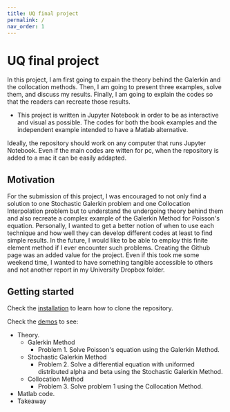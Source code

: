 ```yaml
---
title: UQ final project
permalink: /
nav_order: 1
---
```


# UQ final project

In this project, I am first going to expain the theory behind the Galerkin and the collocation methods. Then, I am going to present three examples, solve them, and discuss my results. Finally, I am going to explain the codes so that the readers can recreate those results.

  + This project is written in Jupyter Notebook in order to be as interactive and visual as possible. The codes for both the book examples and the independent example intended to have a Matlab alternative. 

Ideally, the repository should work on any computer that runs Jupyter Notebook. Even if the main codes are witten for pc, when the repository is added to a mac it can be easily addapted. 

## Motivation

For the submission of this project, I was encouraged to not only find a solution to one Stochastic Galerkin problem and one Collocation Interpolation problem but to understand the undergoing theory behind them and also recreate a complex example of the Galerkin Method for Poisson's equation. Personally, I wanted to get a better notion of when to use each technique and how well they can develop different codes at least to find simple results. In the future, I would like to be able to employ this finite element method if I ever encounter such problems. Creating the Github page was an added value for the project. Even if this took me some weekend time, I wanted to have something tangible accessible to others and not another report in my University Dropbox folder.       

## Getting started

Check the [installation](pages/installation/installation.html) to learn how to clone the repository.

Check the [demos](pages/demos/demos.html) to see:
+ Theory.
  + Galerkin Method
    + Problem 1. Solve Poisson's equation using the Galerkin Method. 
  + Stochastic Galerkin Method
    + Problem 2. Solve a differential equation with uniformed distributed alpha and beta using the Stochastic Galerkin Method.
  + Collocation Method
    + Problem 3. Solve problem 1 using the Collocation Method.
+ Matlab code.
+ Takeaway